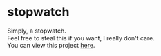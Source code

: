 # stopwatch
Simply, a stopwatch.\
Feel free to steal this if you want, I really don't care.\
You can view this project [here](https://codedipper.github.io/stopwatch).
